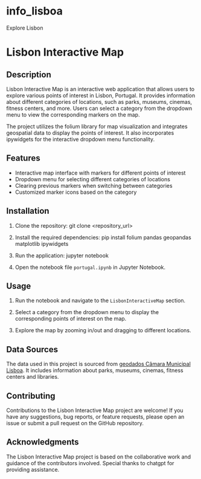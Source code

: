 # info_lisboa
Explore Lisbon
# Lisbon Interactive Map

## Description
Lisbon Interactive Map is an interactive web application that allows users to explore various points of interest in Lisbon, Portugal. It provides information about different categories of locations, such as parks, museums, cinemas, fitness centers, and more. Users can select a category from the dropdown menu to view the corresponding markers on the map.

The project utilizes the folium library for map visualization and integrates geospatial data to display the points of interest. It also incorporates ipywidgets for the interactive dropdown menu functionality.

## Features
- Interactive map interface with markers for different points of interest
- Dropdown menu for selecting different categories of locations
- Clearing previous markers when switching between categories
- Customized marker icons based on the category

## Installation
1. Clone the repository:
git clone <repository_url>

2. Install the required dependencies:
pip install folium pandas geopandas matplotlib ipywidgets

3. Run the application:
jupyter notebook

4. Open the notebook file `portugal.ipynb` in Jupyter Notebook.

## Usage
1. Run the notebook and navigate to the `LisbonInteractiveMap` section.

2. Select a category from the dropdown menu to display the corresponding points of interest on the map.

3. Explore the map by zooming in/out and dragging to different locations.

## Data Sources

The data used in this project is sourced from [geodados Câmara Municipal Lisboa](https://geodados-cml.hub.arcgis.com/search). 
It includes information about parks, museums, cinemas, fitness centers and libraries.


## Contributing
Contributions to the Lisbon Interactive Map project are welcome! If you have any suggestions, bug reports, or feature requests, please open an issue or submit a pull request on the GitHub repository.

## Acknowledgments
The Lisbon Interactive Map project is based on the collaborative work and guidance of the contributors involved. Special thanks to chatgpt for providing assistance.




